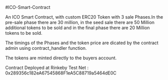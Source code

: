 #ICO-Smart-Contract

An ICO Smart Contract, with custom ERC20 Token with 3 sale Phases.In the pre-sale phase there are 30 million, in the seed sale there are 50 Million additional tokens to be sold and in the final phase there are 20 Million tokens to be sold.

The timings of the Phases and the token price  are dicated by the contract admin using  contract_handler function.

The tokens are minted directly to the buyers account.

Contract Deployed at Rinkeby Test Net  : 0x289356c182eA67545868F1eA5C88719a5464dE0C
